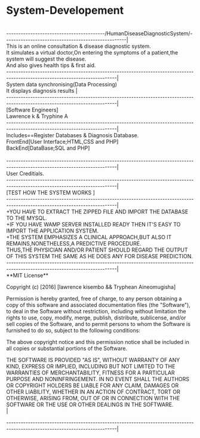 # System-Developement
</br>
-----------------------------------------/HumanDiseaseDiagnosticSystem/---------------------------------------------------|
</br>
This is an online consultation & disease diagnostic system.</br>
It simulates a virtual doctor,On entering the symptoms of a patient,the system will suggest the disease.</br>
And also gives health tips & first aid.
</br>
----------------------------------------------------------------------------------------------------------------------------|</br>
System data synchronising(Data Processing)</br>
It displays diagnosis results                                                                                               |
</br>
----------------------------------------------------------------------------------------------------------------------------|</br>
[Software Engineers]</br>
Lawrence k & Tryphine A</br>
----------------------------------------------------------------------------------------------------------------------------|
</br>
Includes==Register Databases & Diagnosis Database.</br>
FrontEnd[User Interface;HTML,CSS and PHP]</br>
BackEnd[DataBase;SQL and PHP]</br></br>
----------------------------------------------------------------------------------------------------------------------------|
</br>
User Creditials.
</br>
----------------------------------------------------------------------------------------------------------------------------|</br>
[TEST HOW THE SYSTEM WORKS ]</br>   
----------------------------------------------------------------------------------------------------------------------------|</br>
+YOU HAVE TO EXTRACT THE ZIPPED FILE AND IMPORT  THE DATABASE TO THE MYSQL.</br>
+IF YOU HAVE WAMP SERVER INSTALLED READY THEN IT'S EASY TO IMPORT THE APPLICATION SYSTEM.</br>
+THE SYSTEM EMPHASIZES A CLINICAL APPROACH,BUT ALSO IT REMAINS,NONETHELESS,A PREDICTIVE PROCEDURE.</br>
THUS,THE PHYSICIAN AND/OR PATIENT SHOULD REGARD THE OUTPUT OF THIS SYSTEM THE SAME AS HE DOES ANY FOR DISEASE PREDICTION.</br>
----------------------------------------------------------------------------------------------------------------------------|
</br>
**MIT License**</br>

Copyright (c) [2016] [lawrence kisembo && Tryphean Aineomugisha]</br>

Permission is hereby granted, free of charge, to any person obtaining a copy
of this software and associated documentation files (the "Software"), to deal
in the Software without restriction, including without limitation the rights
to use, copy, modify, merge, publish, distribute, sublicense, and/or sell
copies of the Software, and to permit persons to whom the Software is
furnished to do so, subject to the following conditions:</br>

The above copyright notice and this permission notice shall be included in all
copies or substantial portions of the Software.</br>

THE SOFTWARE IS PROVIDED "AS IS", WITHOUT WARRANTY OF ANY KIND, EXPRESS OR
IMPLIED, INCLUDING BUT NOT LIMITED TO THE WARRANTIES OF MERCHANTABILITY,
FITNESS FOR A PARTICULAR PURPOSE AND NONINFRINGEMENT. IN NO EVENT SHALL THE
AUTHORS OR COPYRIGHT HOLDERS BE LIABLE FOR ANY CLAIM, DAMAGES OR OTHER
LIABILITY, WHETHER IN AN ACTION OF CONTRACT, TORT OR OTHERWISE, ARISING FROM,
OUT OF OR IN CONNECTION WITH THE SOFTWARE OR THE USE OR OTHER DEALINGS IN THE
SOFTWARE.   </br>                         |

----------------------------------------------------------------------------------------------------------------------------|
